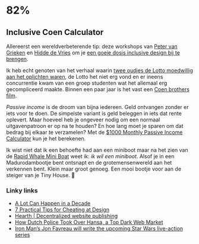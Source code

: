 # 82%

## Inclusive Coen Calculator

Allereerst een wereldverbeterende tip: deze workshops van [Peter van Grieken](https://twitter.com/petervangrieken) en [Hidde de Vries](https://twitter.com/hdv) om je [een goeie dosis inclusive design bij te brengen](https://frozenrockets.academy/).

Ik heb echt genoten van het verhaal waarin [twee oudjes de Lotto moedwillig aan het oplichten waren](http://highline.huffingtonpost.com/articles/en/lotto-winners/), de Lotto het niet erg vond en er ineens concurrentie kwam van een groep studenten wat het allemaal erg gecompliceerd maakte. Binnen een paar jaar is het vast een [Coen brothers film](https://en.wikipedia.org/wiki/Coen_brothers). 

_Passive income_ is de droom van bijna iedereen. Geld ontvangen zonder er iets voor te doen. De simpelste variant is geld beleggen in iets dat rente oplevert. Maar hoeveel heb je ongeveer nodig om een normaal uitgavenpatroon er op na te houden? En hoe lang moet je sparen om dat bedrag bij elkaar te verzamelen? Met de [$1000 Monthly Passive Income Calculator](http://www.1000monthly.club/) kun je het berekenen. 

Ik wist niet dat ik een behoefte had aan een miniboot maar na het zien van de [Rapid Whale Mini Boat](http://rapidwhale.com/mini-boat.php) weet ik: _ik wil een miniboot_. Alsof je in een Madurodambootje bent ontsnapt en de grotemensenwereld aan het verkennen bent. Klein maar groot genoeg. Een mooi bootje voor aan de steiger van je Tiny House. 🥑

### Linky links

- [A Lot Can Happen in a Decade](https://blog.iconfactory.com/2018/03/a-lot-can-happen-in-a-decade/)
- [7 Practical Tips for Cheating at Design](https://medium.com/refactoring-ui/7-practical-tips-for-cheating-at-design-40c736799886)
- [Hearth | Decentralized website publishing](https://hearth.eternum.io/)
- [How Dutch Police Took Over Hansa, a Top Dark Web Market](https://www.wired.com/story/hansa-dutch-police-sting-operation/)
- [Iron Man’s Jon Favreau will write the upcoming Star Wars live-action series](https://www.theverge.com/2018/3/8/17096214/star-wars-luscasfilm-disney-streaming-live-action-series-jon-favreau)
